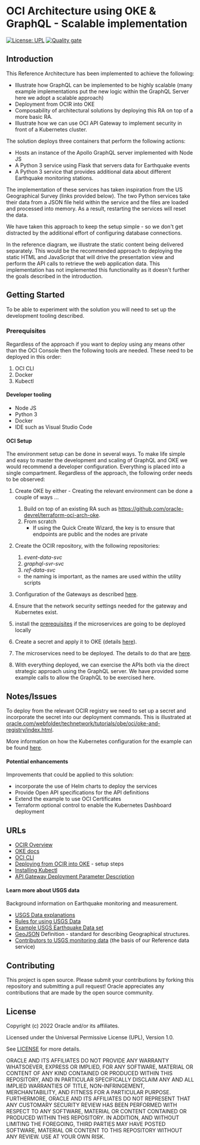 # OCI Architecture using OKE & GraphQL - Scalable implementation

[![License: UPL](https://img.shields.io/badge/license-UPL-green)](https://img.shields.io/badge/license-UPL-green) [![Quality gate](https://sonarcloud.io/api/project_badges/quality_gate?project=oracle-devrel_test)](https://sonarcloud.io/dashboard?id=oracle-devrel_test)

## Introduction

This Reference Architecture has been implemented to achieve the following:

- Illustrate  how GraphQL can be implemented to be highly scalable (many example implementations put the new logic within the GraphQL Server here we adopt a scalable approach)
- Deployment from OCIR into OKE
- Composability of architectural solutions by deploying this RA on top of a more basic RA.
- Illustrate how we can use OCI API Gateway to implement security in front of a Kubernetes cluster.

The solution deploys three containers that perform the following actions:

- Hosts an instance of the Apollo GraphQL server implemented with Node JS
- A Python 3 service using Flask that servers data for Earthquake events
- A Python 3 service that provides additional data about different Earthquake monitoring stations.

The implementation of these services has taken inspiration from the US Geographical Survey (links provided below). The two Python services take their data from a JSON file held within the service and the files are loaded and processed into memory. As a result, restarting the services will reset the data. 

We have taken this approach to keep the setup simple - so we don't get distracted by the additional effort of configuring database connections.

In the reference diagram, we illustrate the static content being delivered separately. This would be the recommended approach to deploying the static HTML and JavaScript that will drive the presentation view and perform the API calls to retrieve the web application data. This implementation has not implemented this functionality as it doesn't further the goals described in the introduction.

## Getting Started

To be able to experiment with the solution you will need to set up the development tooling described.

### Prerequisites

Regardless of the approach if you want to deploy using any means other than the OCI Console then the following tools are needed. These need to be deployed in this order:

1. OCI CLI
2. Docker
3. Kubectl

#### Developer tooling

- Node JS
- Python 3
- Docker 
- IDE such as Visual Studio Code

#### OCI Setup

The environment setup can be done in several ways. To make life simple and easy to master the development and scaling of GraphQL and OKE we would recommend a developer configuration. Everything is placed into a single compartment. Regardless of the approach, the following order needs to be observed:

1. Create OKE by either - Creating the relevant environment can be done a couple of ways ...

   1. Build on top of an existing RA such as https://github.com/oracle-devrel/terraform-oci-arch-oke.
   2. From scratch
      - If using the Quick Create Wizard, the key is to ensure that endpoints are public and the nodes are private

2. Create the OCIR repository, with the following repositories:

   1. *event-data-svc*
   2. *graphql-svr-svc*
   3. *ref-data-svc*

   - the naming is important, as the names are used within the utility scripts

3. Configuration of the Gateways as described [here](./docs/api-config.md).

4. Ensure that the network security settings needed for the gateway and Kubernetes exist.

5. install the [prerequisites](./README.md#prerequisites) if the microservices are going to be deployed locally

6. Create a secret and apply it to OKE (details  [here](./docs/k8s-configuration#set-secret)).

7. The microservices need to be deployed. The details to do that are [here](./docs/k8s-configuration).

8. With everything deployed, we can exercise the APIs both via the direct strategic approach using the GraphQL server. We have provided some example calls to allow the GraphQL to be exercised here.

## Notes/Issues

To deploy from the relevant OCIR registry we need to set up a secret and incorporate the secret into our deployment commands. This is illustrated at [oracle.com/webfolder/technetwork/tutorials/obe/oci/oke-and-registry/index.html](https://kubernetes.io/docs/tasks/tools/).

More information on how the Kubernetes configuration for the example can be found [here](./docs/k8s-configuration).

#### Potential enhancements

Improvements that could be applied to this solution:

- incorporate the use of Helm charts to deploy the services
- Provide Open API specifications for the API definitions
- Extend the example to use OCI Certificates
- Terraform optional control to enable the Kubernetes Dashboard deployment

## URLs

* [OCIR Overview](https://docs.oracle.com/en-us/iaas/Content/Registry/Concepts/registryoverview.htm)
* [OKE docs](https://docs.oracle.com/en-us/iaas/Content/ContEng/home.htm)
* [OCI CLI](https://docs.oracle.com/en-us/iaas/Content/API/Concepts/cliconcepts.htm)
* [Deploying from OCIR into OKE](https://www.oracle.com/webfolder/technetwork/tutorials/obe/oci/oke-and-registry/index.html) - setup steps
* [Installing Kubectl](https://kubernetes.io/docs/tasks/tools/)
* [API Gateway Deployment Parameter Description](https://docs.oracle.com/en-us/iaas/Content/APIGateway/Tasks/apigatewaycreatingdeployment.htm)

#### Learn more about USGS data

Background information on Earthquake monitoring and measurement.

- [USGS Data explanations](https://earthquake.usgs.gov/data/comcat/index.php)
- [Rules for using USGS Data](https://www.usgs.gov/science/faqs/data-tools-and-technology)
- [Example USGS Earthquake Data set](https://earthquake.usgs.gov/earthquakes/feed/v1.0/summary/all_month.geojson)
- [GeoJSON](https://geojson.org/) Definition - standard for describing Geographical structures.
- [Contributors to USGS monitoring data](https://earthquake.usgs.gov/data/comcat/contributor/) (the basis of our Reference data service)

## Contributing

This project is open source.  Please submit your contributions by forking this repository and submitting a pull request!  Oracle appreciates any contributions that are made by the open source community.

## License
Copyright (c) 2022 Oracle and/or its affiliates.

Licensed under the Universal Permissive License (UPL), Version 1.0.

See [LICENSE](LICENSE) for more details.

ORACLE AND ITS AFFILIATES DO NOT PROVIDE ANY WARRANTY WHATSOEVER, EXPRESS OR IMPLIED, FOR ANY SOFTWARE, MATERIAL OR CONTENT OF ANY KIND CONTAINED OR PRODUCED WITHIN THIS REPOSITORY, AND IN PARTICULAR SPECIFICALLY DISCLAIM ANY AND ALL IMPLIED WARRANTIES OF TITLE, NON-INFRINGEMENT, MERCHANTABILITY, AND FITNESS FOR A PARTICULAR PURPOSE.  FURTHERMORE, ORACLE AND ITS AFFILIATES DO NOT REPRESENT THAT ANY CUSTOMARY SECURITY REVIEW HAS BEEN PERFORMED WITH RESPECT TO ANY SOFTWARE, MATERIAL OR CONTENT CONTAINED OR PRODUCED WITHIN THIS REPOSITORY. IN ADDITION, AND WITHOUT LIMITING THE FOREGOING, THIRD PARTIES MAY HAVE POSTED SOFTWARE, MATERIAL OR CONTENT TO THIS REPOSITORY WITHOUT ANY REVIEW. USE AT YOUR OWN RISK. 